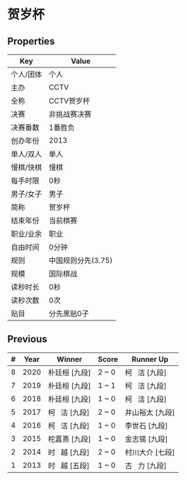 # 贺岁杯

## Properties

| Key | Value |
| --- | ----- |
| 个人/团体 | 个人 |
| 主办 | CCTV |
| 全称 | CCTV贺岁杯 |
| 决赛 | 非挑战赛决赛 |
| 决赛番数 | 1番胜负 |
| 创办年份 | 2013 |
| 单人/双人 | 单人 |
| 慢棋/快棋 | 慢棋 |
| 每手时限 | 0秒 |
| 男子/女子 | 男子 |
| 简称 | 贺岁杯 |
| 结束年份 | 当前棋赛 |
| 职业/业余 | 职业 |
| 自由时间 | 0分钟 |
| 规则 | 中国规则分先(3.75) |
| 规模 | 国际棋战 |
| 读秒时长 | 0秒 |
| 读秒次数 | 0次 |
| 贴目 | 分先黑贴0子 |

## Previous

| # | Year | Winner | Score | Runner Up |
| --- | --- | --- | --- | --- |
| 8 | 2020 | 朴廷桓 [九段] | 2 ~ 0 | 柯   洁 [九段] |
| 7 | 2019 | 朴廷桓 [九段] | 1 ~ 1 | 柯   洁 [九段] |
| 6 | 2018 | 朴廷桓 [九段] | 1 ~ 0 | 柯   洁 [九段] |
| 5 | 2017 | 柯   洁 [九段] | 2 ~ 0 | 井山裕太 [九段] |
| 4 | 2016 | 柯   洁 [九段] | 1 ~ 0 | 李世石 [九段] |
| 3 | 2015 | 柁嘉熹 [九段] | 1 ~ 0 | 金志锡 [九段] |
| 2 | 2014 | 时   越 [九段] | 2 ~ 0 | 村川大介 [七段] |
| 1 | 2013 | 时   越 [五段] | 1 ~ 0 | 古   力 [九段] |

